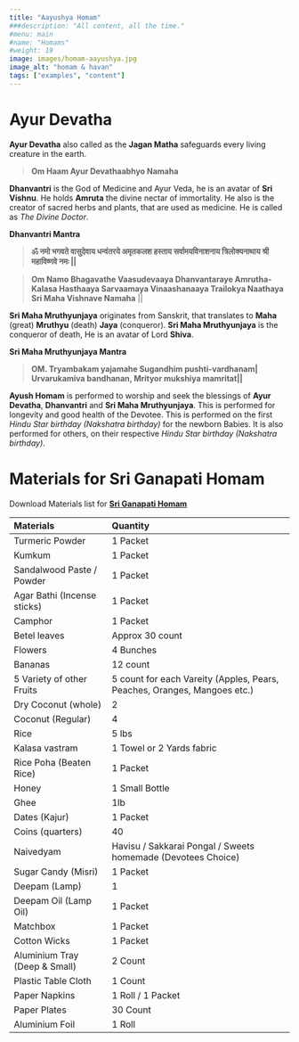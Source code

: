```yaml
---
title: "Aayushya Homam"
###description: "All content, all the time."
#menu: main
#name: "Homams"
#weight: 19
image: images/homam-aayushya.jpg
image_alt: "homam & havan"
tags: ["examples", "content"]
---
```


# **Ayur Devatha**

**Ayur Devatha** also called as the **Jagan Matha** safeguards every living creature in the earth.

> **Om Haam Ayur Devathaabhyo Namaha**

**Dhanvantri** is the God of Medicine and Ayur Veda, he is an avatar of **Sri Vishnu**. He holds **Amruta** the divine nectar of immortality. He also is the creator of sacred herbs and plants, that are used as medicine. He is called as _The Divine Doctor_.

**Dhanvantri Mantra**
> **ॐ नमो भगवते वासुदेवाय धन्वंतरये  अमृतकलश हस्ताय सर्वामयविनाशनाय त्रिलोक्यनाथाय श्री  महाविष्णवे   नमः   ||**

> **Om Namo Bhagavathe Vaasudevaaya Dhanvantaraye Amrutha-Kalasa Hasthaaya Sarvaamaya Vinaashanaaya Trailokya Naathaya Sri Maha Vishnave Namaha** ||

**Sri Maha Mruthyunjaya** originates from Sanskrit, that translates to **Maha** (great) **Mruthyu** (death) **Jaya** (conqueror). **Sri Maha Mruthyunjaya** is the conqueror of death, He is an avatar of Lord **Shiva**.

**Sri Maha Mruthyunjaya Mantra**
>**OM. Tryambakam yajamahe Sugandhim pushti-vardhanam| Urvarukamiva bandhanan, Mrityor mukshiya mamritat||**

**Ayush Homam** is performed to worship and seek the blessings of **Ayur Devatha**, **Dhanvantri** and **Sri Maha Mruthyunjaya**. This is performed for longevity and good health of the Devotee. This is performed on the first _Hindu Star birthday (Nakshatra birthday)_ for the newborn Babies. It is also performed for others, on their respective _Hindu Star birthday (Nakshatra birthday)_.

# **Materials for Sri Ganapati Homam**

Download Materials list for **[Sri Ganapati Homam](../../documents/SriGanapatiHomam.pdf)**

| **Materials**      | **Quantity** |
| :---        |    :----   |
| Turmeric Powder      | 1 Packet       |
| Kumkum   | 1 Packet        |
| Sandalwood Paste / Powder      | 1 Packet       |
| Agar Bathi (Incense sticks)   | 1 Packet        |
| Camphor      | 1 Packet       |
| Betel leaves   | Approx 30 count        |
| Flowers      | 4 Bunches       |
| Bananas  | 12 count        |
| 5 Variety of other Fruits      | 5 count for each Vareity (Apples, Pears, Peaches, Oranges, Mangoes etc.)       |
| Dry Coconut (whole)   | 2        |
| Coconut (Regular)      | 4       |
| Rice   | 5 lbs        |
| Kalasa vastram      | 1 Towel or 2 Yards fabric       |
| Rice Poha (Beaten Rice)   | 1 Packet        |
| Honey      | 1 Small Bottle       |
| Ghee   | 1lb        |
| Dates (Kajur)      | 1 Packet       |
| Coins (quarters)   | 40        |
| Naivedyam      | Havisu / Sakkarai Pongal / Sweets homemade (Devotees Choice)        |
| Sugar Candy (Misri)   | 1 Packet        |
| Deepam (Lamp)      | 1       |
| Deepam Oil (Lamp Oil)   | 1 Packet        |
| Matchbox      | 1 Packet       |
| Cotton Wicks   | 1 Packet        |
| Aluminium Tray (Deep & Small)   | 2 Count        |
| Plastic Table Cloth   | 1 Count        |
| Paper Napkins   | 1 Roll / 1 Packet        |
| Paper Plates   | 30 Count        |
| Aluminium Foil   | 1 Roll        |
